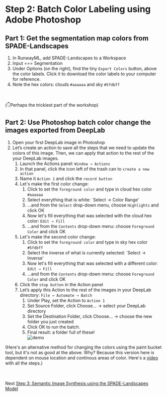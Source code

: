 # Step 2: Batch Color Labeling using Adobe Photoshop

## Part 1: Get the segmentation map colors from SPADE-Landscapes
1. In RunwayML, add SPADE-Landscapes to a Workspace
2. Input === Segmentation
3. Under Options (on the right), find the tiny `Export Colors` button, above the color labels. Click it to download the color labels to your computer for reference.
4. Note the hex colors: clouds `#aaaaaa` and sky `#5fdbff`

<br></br>
(👇Perhaps the trickiest part of the workshop)
## Part 2: Use Photoshop batch color change the images exported from DeepLab
1. Open your first DeepLab image in Photoshop
2. Let’s create an action to save all the steps that we need to update the colors of this image. Then, we can apply that action to the rest of the your DeepLab images.
    1. Launch the Actions panel: `Window → Actions`
    2. In that panel, click the icon left of the trash can to `create a new action`
    3. Name it `Action 1` and click the `record button`
    4. Let's make the first color change:
        1. Click to set the `foreground color` and type in cloud hex color `#aaaaaa`
        2. Select everything that is white: `Select → Color Range'
        3. ...and from the `Select` drop-down menu, choose `Highlights` and click OK
        4. Now let's fill everything that was selected with the cloud hex color: `Edit → Fill`
        5. ...and from the `Contents` drop-down menu: choose `Foreground Color` and click OK
    5. Let's make the second color change:
        1. Click to set the `foreground color` and type in sky hex color `#5fdbff`
        2. Select the inverse of what is currently selected: `Select → Inverse' 
        3. Now let's fill everything that was selected with a different color: `Edit → Fill`
        4. ...and from the `Contents` drop-down menu: choose `Foreground Color` and click OK
    6. Click the `stop button` in the Action panel
    7. Let’s apply this Action to the rest of the images in your DeepLab directory: `File → Automate → Batch`
        1. Under Play, set the Action to `Action 1`
        2. Set Source Folder, click Choose… → select your DeepLab directory
        3. Set the Destination Folder, click Choose… → choose the new folder you just created
        4. Click OK to run the batch. 
        5. Final result: a folder full of these!<br>
        ![demo](https://github.com/ellennickles/painting-landscapes-with-the-body/blob/master/images/demo_Adobe.png)


(Here's an alternative method for changing the colors using the paint bucket tool, but it's not as good at the above. Why? Because this version here is dependent on mouse location and continous areas of color. Here's a [video](https://www.youtube.com/watch?v=VBFle_SIFEE) with all the steps.)

  
<br></br>
Next [Step 3: Semantic Image Synthesis using the SPADE-Landscapes Model](https://github.com/ellennickles/painting-landscapes-with-the-body/blob/master/outline/05-step3-spadeLandscapes.md)
